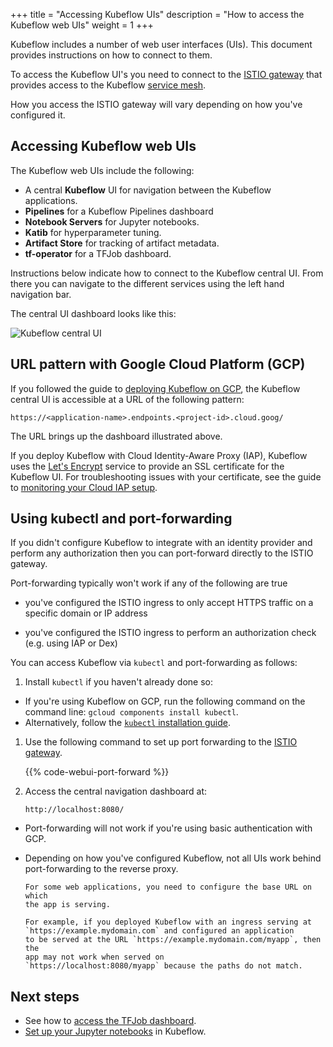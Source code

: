 +++
title = "Accessing Kubeflow UIs"
description = "How to access the Kubeflow web UIs"
weight = 1
+++

Kubeflow includes a number of web user interfaces (UIs). This document provides
instructions on how to connect to them.

To access the Kubeflow UI's you need to connect to the 
[ISTIO gateway](https://istio.io/docs/concepts/traffic-management/#gateways) that 
provides access to the Kubeflow 
[service mesh](https://istio.io/docs/concepts/what-is-istio/#what-is-a-service-mesh).

How you access the ISTIO gateway will vary depending on how you've configured it.


## Accessing Kubeflow web UIs

The Kubeflow web UIs include the following:

* A central **Kubeflow** UI for navigation between the Kubeflow applications.
* **Pipelines** for a Kubeflow Pipelines dashboard
* **Notebook Servers** for Jupyter notebooks.
* **Katib** for hyperparameter tuning.
* **Artifact Store** for tracking of artifact metadata.
* **tf-operator** for a TFJob dashboard.

Instructions below indicate how to connect to the Kubeflow central UI. From
there you can navigate to the different services using the left hand navigation
bar. 

The central UI dashboard looks like this:

<img src="/docs/images/central-ui.png"
  alt="Kubeflow central UI"
  class="mt-3 mb-3 border border-info rounded">

## URL pattern with Google Cloud Platform (GCP)

If you followed the guide to [deploying Kubeflow on GCP](/docs/gke/deploy/), 
the Kubeflow central UI is accessible at a URL of the following pattern:

```
https://<application-name>.endpoints.<project-id>.cloud.goog/
```

The URL brings up the dashboard illustrated above.

If you deploy Kubeflow with Cloud Identity-Aware Proxy (IAP), Kubeflow uses the
[Let's Encrypt](https://letsencrypt.org/) service to provide an SSL certificate
for the Kubeflow UI. For troubleshooting issues with your certificate, see the
guide to
[monitoring your Cloud IAP setup](/docs/gke/deploy/monitor-iap-setup/).

## Using kubectl and port-forwarding

If you didn't configure Kubeflow to integrate with an identity provider and perform 
any authorization then you can port-forward directly to the ISTIO gateway.

Port-forwarding typically won't work if any of the following are true

  * you've configured the ISTIO ingress to only accept 
HTTPS traffic on a specific domain or IP address

  * you've configured the ISTIO ingress to perform an authorization check (e.g. using IAP or Dex)


You can access Kubeflow via `kubectl` and port-forwarding as follows:

1. Install `kubectl` if you haven't already done so:

  * If you're using Kubeflow on GCP, run the following command on the command
    line: `gcloud components install kubectl`.
  * Alternatively, follow the [`kubectl`
    installation guide](https://kubernetes.io/docs/tasks/tools/install-kubectl/).

1. Use the following command to set up port forwarding to the
  [ISTIO gateway](https://istio.io/docs/tasks/traffic-management/ingress/ingress-control/).

    {{% code-webui-port-forward %}}

1. Access the central navigation dashboard at:

    ```
    http://localhost:8080/
    ```

  * Port-forwarding will not work if you're using basic authentication with GCP. 

  * Depending on how you've configured Kubeflow, not all UIs work behind 
    port-forwarding to the reverse proxy.

        For some web applications, you need to configure the base URL on which
        the app is serving.
        
        For example, if you deployed Kubeflow with an ingress serving at 
        `https://example.mydomain.com` and configured an application
        to be served at the URL `https://example.mydomain.com/myapp`, then the 
        app may not work when served on
        `https://localhost:8080/myapp` because the paths do not match.

## Next steps

* See how to [access the TFJob dashboard](/docs/components/training/tftraining/).
* [Set up your Jupyter notebooks](/docs/notebooks/setup/) in Kubeflow.
